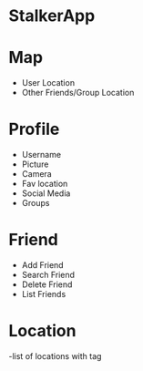 # StalkerApp
# Map
  - User Location
  - Other Friends/Group Location
# Profile
  - Username
  - Picture
  - Camera
  - Fav location
  - Social Media
  - Groups
# Friend 
  - Add Friend
  - Search Friend
  - Delete Friend
  - List Friends
# Location
  -list of locations with tag
  
  
